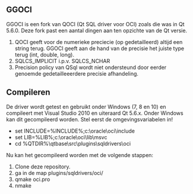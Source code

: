 ## GGOCI
GGOCI is een fork van QOCI (Qt SQL driver voor OCI) zoals die was in Qt 5.6.0.
Deze fork past een aantal dingen aan ten opzichte van de Qt versie.

1. QOCI geeft voor de numerieke preciecie (op gedetailleerd) altijd een string terug. GGOCI geeft aan de hand van de precisie het juiste type terug (int, double, long).
2. SQLCS_IMPLICIT i.p.v. SQLCS_NCHAR
3. Precision policy van QSql wordt niet ondersteund door eerder genoemde gedetailleeerdere precisie afhandeling.

## Compileren
De driver wordt getest en gebruikt onder Windows (7, 8 en 10) en compileert met Visual Studio 2010 en uiteraard Qt 5.6.x.
Onder Windows kan dit gecompileerd worden. Stel eerst de omgevingsvariabelen in!
* set INCLUDE=%INCLUDE%;c:\oracle\oci\include
* set LIB=%LIB%;c:\oracle\oci\lib\msvc
* cd %QTDIR%\qtbase\src\plugins\sqldrivers\oci

Nu kan het gecompileerd worden met de volgende stappen:
1. Clone deze repository.
2. ga in de map plugins/sqldrivers/oci/
3. qmake oci.pro
4. nmake
